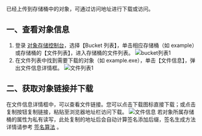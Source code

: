 已经上传到存储桶中的对象，可通过访问地址进行下载或访问。
## 一、查看对象信息
1. 登录 [对象存储控制台](http://console.tce.fsphere.cn/cos4)，选择【Bucket 列表】，单击相应存储桶（如 example）或存储桶的【文件列表】，进入存储桶的文件列表。
![bucket列表1](http://imgcache.tce.fsphere.cn/image/mc.qcloudimg.com/static/img/cdab7e81e5ce4be145fcce37b6ef5d84/image.png)
2. 在文件列表中找到需要下载的对象（如 example.exe），单击【文件信息】，弹出文件信息详情框。
![文件列表1](http://imgcache.tce.fsphere.cn/image/mc.qcloudimg.com/static/img/c85e17ea7fe2e69b53970015624bc6ee/image.png)
## 二、获取对象链接并下载
在文件信息详情框中，可以查看文件链接。您可以点击下载图标直接下载；或点击复制按钮复制链接，粘贴至浏览器地址栏访问下载。
![文件信息](http://imgcache.tce.fsphere.cn/image/mc.qcloudimg.com/static/img/9f0b0cd7660bc6334a07906b5a00c28b/image.png)
若对象所属存储桶的属性为私有读写，此处复制的地址后会自动计算签名添加后缀，签名生成方法详情请参考 [签名算法](http://tce.fsphere.cn/document/product/436/6054) 。
